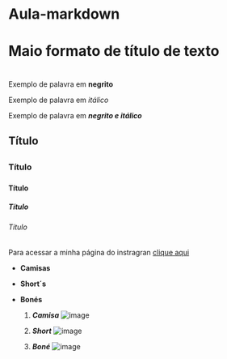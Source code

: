 # Aula-markdown
# Maio formato de título de texto<h1>
  Exemplo de palavra em **negrito** 
  
  Exemplo de palavra em _itálico_
  
  Exemplo de palavra em _**negrito e itálico**_
## Título <h2>
### Título <h3>
#### Título <h4>
##### Título <h5>
###### Título <h6>
  Para acessar a minha página do instragran [clique aqui](http://instagram.com/alcides_ods?r=nametag)

* **Camisas**
* **Short´s**
* **Bonés** 
  
  1. _**Camisa**_
![image](https://user-images.githubusercontent.com/108087723/175366161-555e119d-8727-469d-9ba4-5c8cfca0f3d0.png)

  2. _**Short**_
 ![image](https://user-images.githubusercontent.com/108087723/175365715-0f7beae5-73b3-4bc9-aeb3-fe2f67081b8d.png)

  3. _**Boné**_ 
![image](https://user-images.githubusercontent.com/108087723/175366312-3348fdf9-0fe9-4666-8728-ef3b6ab0123e.png)

